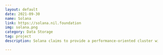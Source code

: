 ```yaml
---
layout: default
date: 2021-09-30
name: Solana
link: https://solana.nil.foundation
img: solana.png
category: Data Storage
tag: project
description: Solana claims to provide a performance-oriented cluster with a Berkley Packet Filter-based virtualization mechanism. <span style='font-family:Menlo, Courier, monospace'>=nil;</span> Foundation facilitated Solana cluster with the in-EVM "Light Client" state verification mechanism to pave the way to the trustless zero-knowledge proof-based bridge.

---
```

